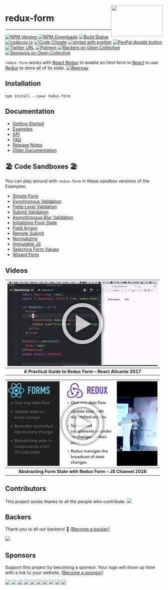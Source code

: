 [<img src="https://raw.githubusercontent.com/erikras/redux-form/master/logo.png" align="right" class="logo" height="100" width="165"/>](http://erikras.github.io/redux-form/)

# redux-form

---

[![NPM Version](https://img.shields.io/npm/v/redux-form.svg?style=flat)](https://www.npmjs.com/package/redux-form)
[![NPM Downloads](https://img.shields.io/npm/dm/redux-form.svg?style=flat)](https://npmcharts.com/compare/redux-form?minimal=true)
[![Build Status](https://img.shields.io/travis/erikras/redux-form/v6.svg?style=flat)](https://travis-ci.org/erikras/redux-form)
[![codecov.io](https://codecov.io/gh/erikras/redux-form/branch/master/graph/badge.svg)](https://codecov.io/gh/erikras/redux-form)
[![Code Climate](https://codeclimate.com/github/erikras/redux-form/badges/gpa.svg)](https://codeclimate.com/github/erikras/redux-form)
[![styled with prettier](https://img.shields.io/badge/styled_with-prettier-ff69b4.svg)](https://github.com/prettier/prettier)
[![PayPal donate button](http://img.shields.io/paypal/donate.png?color=yellowgreen)](https://www.paypal.com/cgi-bin/webscr?cmd=_s-xclick&hosted_button_id=3QQPTMLGV6GU2)
[![Twitter URL](https://img.shields.io/twitter/url/https/github.com/erikras/redux-form.svg?style=social)](https://twitter.com/intent/tweet?text=With%20@ReduxForm,%20I%20can%20keep%20all%20my%20form%20state%20in%20Redux!%20Thanks,%20@erikras!)
[![Patreon](https://img.shields.io/badge/patreon-support%20the%20author-blue.svg)](https://www.patreon.com/erikras)
[![Backers on Open Collective](https://opencollective.com/redux-form/backers/badge.svg)](#backers)
[![Sponsors on Open Collective](https://opencollective.com/redux-form/sponsors/badge.svg)](#sponsors)

`redux-form` works with [React Redux](https://github.com/reactjs/react-redux) to
enable an html form in [React](https://github.com/facebook/react) to use
[Redux](https://github.com/reactjs/redux) to store all of its state.
[![Beerpay](https://beerpay.io/erikras/redux-form/badge.svg)](https://beerpay.io/erikras/redux-form)

## Installation

`npm install --save redux-form`

## Documentation

- [Getting Started](https://redux-form.com/8.1.0/docs/GettingStarted.md/)
- [Examples](https://redux-form.com/8.1.0/examples/)
- [API](https://redux-form.com/8.1.0/docs/api/)
- [FAQ](https://redux-form.com/8.1.0/docs/faq/)
- [Release Notes](https://github.com/erikras/redux-form/releases)
- [Older Documentation](https://redux-form.com/8.1.0/docs/DocumentationVersions.md/)

## 🏖 Code Sandboxes 🏖

You can play around with `redux-form` in these sandbox versions of the Examples.

- [Simple Form](https://codesandbox.io/s/mZRjw05yp)
- [Synchronous Validation](https://codesandbox.io/s/pQj03w7Y6)
- [Field-Level Validation](https://codesandbox.io/s/PNQYw1kVy)
- [Submit Validation](https://codesandbox.io/s/XoA5vXDgA)
- [Asynchronous Blur Validation](https://codesandbox.io/s/nKlYo387)
- [Initializing From State](https://codesandbox.io/s/MQnD536Km)
- [Field Arrays](https://codesandbox.io/s/Ww4QG1Wx)
- [Remote Submit](https://codesandbox.io/s/ElYvJR21K)
- [Normalizing](https://codesandbox.io/s/L8KWERjDw)
- [Immutable JS](https://codesandbox.io/s/ZVGJQBJMw)
- [Selecting Form Values](https://codesandbox.io/s/gJOBWZMRZ)
- [Wizard Form](https://codesandbox.io/s/0Qzz3843)

## Videos

| [![A Practical Guide to Redux Form – React Alicante 2017](docs/ReactAlicante2017.gif)](https://youtu.be/ey7H8h4ERHg) |
| :------------------------------------------------------------------------------------------------------------------: |
|                              **A Practical Guide to Redux Form – React Alicante 2017**                               |

| [![Abstracting Form State with Redux Form – JS Channel 2016](docs/JSChannel2016.gif)](https://youtu.be/eDTi7lYR1VU) |
| :-----------------------------------------------------------------------------------------------------------------: |
|                            **Abstracting Form State with Redux Form – JS Channel 2016**                             |

## Contributors

This project exists thanks to all the people who contribute.
<a href="https://github.com/erikras/redux-form/graphs/contributors"><img src="https://opencollective.com/redux-form/contributors.svg?width=890&button=false" /></a>

## Backers

Thank you to all our backers! 🙏 [[Become a backer](https://opencollective.com/redux-form#backer)]

<a href="https://opencollective.com/redux-form#backers" target="_blank"><img src="https://opencollective.com/redux-form/backers.svg?width=890"></a>

## Sponsors

Support this project by becoming a sponsor. Your logo will show up here with a link to your website. [[Become a sponsor](https://opencollective.com/redux-form#sponsor)]

<a href="https://opencollective.com/redux-form/sponsor/0/website" target="_blank"><img src="https://opencollective.com/redux-form/sponsor/0/avatar.svg"></a>
<a href="https://opencollective.com/redux-form/sponsor/1/website" target="_blank"><img src="https://opencollective.com/redux-form/sponsor/1/avatar.svg"></a>
<a href="https://opencollective.com/redux-form/sponsor/2/website" target="_blank"><img src="https://opencollective.com/redux-form/sponsor/2/avatar.svg"></a>
<a href="https://opencollective.com/redux-form/sponsor/3/website" target="_blank"><img src="https://opencollective.com/redux-form/sponsor/3/avatar.svg"></a>
<a href="https://opencollective.com/redux-form/sponsor/4/website" target="_blank"><img src="https://opencollective.com/redux-form/sponsor/4/avatar.svg"></a>
<a href="https://opencollective.com/redux-form/sponsor/5/website" target="_blank"><img src="https://opencollective.com/redux-form/sponsor/5/avatar.svg"></a>
<a href="https://opencollective.com/redux-form/sponsor/6/website" target="_blank"><img src="https://opencollective.com/redux-form/sponsor/6/avatar.svg"></a>
<a href="https://opencollective.com/redux-form/sponsor/7/website" target="_blank"><img src="https://opencollective.com/redux-form/sponsor/7/avatar.svg"></a>
<a href="https://opencollective.com/redux-form/sponsor/8/website" target="_blank"><img src="https://opencollective.com/redux-form/sponsor/8/avatar.svg"></a>
<a href="https://opencollective.com/redux-form/sponsor/9/website" target="_blank"><img src="https://opencollective.com/redux-form/sponsor/9/avatar.svg"></a>
